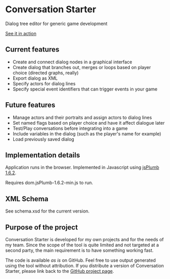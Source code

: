 Conversation Starter
=========

Dialog tree editor for generic game development

[See it in action](https://mollikka.github.io/ConversationStarter/)

## Current features

- Create and connect dialog nodes in a graphical interface
- Create dialog that branches out, merges or loops based on player choice (directed graphs, really)
- Export dialog as XML
- Specify actors for dialog lines
- Specify special event identifiers that can trigger events in your game

## Future features

- Manage actors and their portraits and assign actors to dialog lines
- Set named flags based on player choice and have it affect dialogue later
- Test/Play conversations before integrating into a game
- Include variables in the dialog (such as the player's name for example)
- Load previously saved dialog

## Implementation details

Application runs in the browser.
Implemented in Javascript using [jsPlumb 1.6.2](http://jsplumbtoolkit.com/).

Requires dom.jsPlumb-1.6.2-min.js to run.

## XML Schema

See schema.xsd for the current version.

## Purpose of the project

Conversation Starter is developed for my own projects and for the needs of my team. Since the scope of the tool is quite limited and not targeted at a second party, the main requirement is to have something working fast.

The code is available *as is* on GitHub. Feel free to use output generated using the tool without attribution. If you distribute a version of Conversation Starter, please link back to the [GitHub project page](https://github.com/mollikka/ConversationStarter/).
